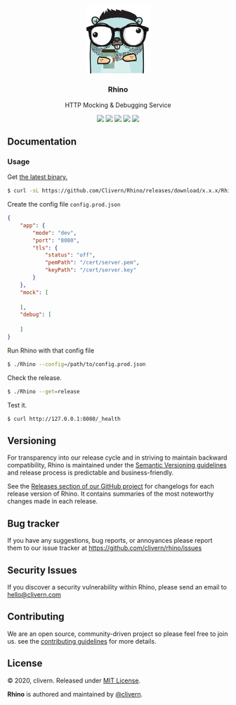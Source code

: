 <p align="center">
    <img alt="Rhino Logo" src="https://raw.githubusercontent.com/clivern/Rhino/master/assets/img/gopher.png?v=0.0.1" width="150" />
    <h3 align="center">Rhino</h3>
    <p align="center">HTTP Mocking & Debugging Service</p>
    <p align="center">
        <a href="https://travis-ci.com/Clivern/Rhino"><img src="https://travis-ci.com/Clivern/Rhino.svg?branch=master"></a>
        <a href="https://github.com/Clivern/Rhino/releases"><img src="https://img.shields.io/badge/Version-0.0.1-red.svg"></a>
        <a href="https://goreportcard.com/report/github.com/Clivern/Rhino"><img src="https://goreportcard.com/badge/github.com/clivern/Rhino?v=0.0.1"></a>
     <a href="https://hub.docker.com/r/clivern/rhino"><img src="https://img.shields.io/badge/Docker-Latest-orange"></a>
        <a href="https://github.com/Clivern/Rhino/blob/master/LICENSE"><img src="https://img.shields.io/badge/LICENSE-MIT-orange.svg"></a>
    </p>
</p>


## Documentation

### Usage

Get [the latest binary.](https://github.com/Clivern/Rhino/releases)

```zsh
$ curl -sL https://github.com/Clivern/Rhino/releases/download/x.x.x/Rhino_x.x.x_OS_x86_64.tar.gz | tar xz
```

Create the config file `config.prod.json`

```json
{
    "app": {
        "mode": "dev",
        "port": "8080",
        "tls": {
            "status": "off",
            "pemPath": "/cert/server.pem",
            "keyPath": "/cert/server.key"
        }
    },
    "mock": [

    ],
    "debug": [

    ]
}
```

Run Rhino with that config file

```zsh
$ ./Rhino --config=/path/to/config.prod.json
```

Check the release.

```zsh
$ ./Rhino --get=release
```

Test it.

```zsh
$ curl http://127.0.0.1:8080/_health
```


## Versioning

For transparency into our release cycle and in striving to maintain backward compatibility, Rhino is maintained under the [Semantic Versioning guidelines](https://semver.org/) and release process is predictable and business-friendly.

See the [Releases section of our GitHub project](https://github.com/clivern/rhino/releases) for changelogs for each release version of Rhino. It contains summaries of the most noteworthy changes made in each release.


## Bug tracker

If you have any suggestions, bug reports, or annoyances please report them to our issue tracker at https://github.com/clivern/rhino/issues


## Security Issues

If you discover a security vulnerability within Rhino, please send an email to [hello@clivern.com](mailto:hello@clivern.com)


## Contributing

We are an open source, community-driven project so please feel free to join us. see the [contributing guidelines](CONTRIBUTING.md) for more details.


## License

© 2020, clivern. Released under [MIT License](https://opensource.org/licenses/mit-license.php).

**Rhino** is authored and maintained by [@clivern](http://github.com/clivern).
